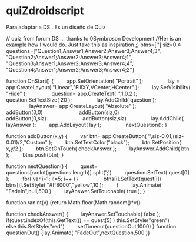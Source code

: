 # quiZdroidscript
Para adaptar a DS . Es un diseño de Quiz


// quiz from forum DS ... thanks to 0Symbroson Development
//Her is an example how I would do. Just take this as inspiration ;)
btns=['']
siz=0.4
questions=["Question1;Answer1;Answer2;Answer3;Answer4;3",
"Question2;Answer1;Answer2;Answer3;Answer4;1",
"Question3;Answer1;Answer2;Answer3;Answer4;4",
"Question4;Answer1;Answer2;Answer3;Answer4;2"]

function OnStart() {
        app.SetOrientation( "Portrait" );
        
        lay = app.CreateLayout( "Linear","FillXY,VCenter,HCenter" );
        lay.SetVisibility( "Hide" );
                question= app.CreateText( '',1,0.2 );
                question.SetTextSize( 20 );
                lay.AddChild( question );
                
                layAnswer= app.CreateLayout( "Absolute" );
                        addButton(0,0)
                        addButton(siz,0)
                        addButton(0,siz)
                        addButton(siz,siz)
                lay.AddChild( layAnswer );
        app.AddLayout( lay );
        
        nextQuestion();
}

function addButton(x,y) {
        var btn= app.CreateButton( '',siz-0.01,(siz-0.01)/2,"Custom" );
        btn.SetTextColor("black");
        btn.SetPosition( x,y/2 );
        btn.SetOnTouch( checkAnswer );
        layAnswer.AddChild( btn );
        btns.push(btn);
}

function nextQuestion() {
        quest= questions[ranInt(questions.length)].split(';')
        question.SetText( quest[0] );
        for( var i=1; i!=5; i++ ) {
                btns[i].SetText(quest[i])
                btns[i].SetStyle( "#ff8000","yellow",10 );
        }
        lay.Animate( "FadeIn",null,500 )
        layAnswer.SetTouchable( true );
}

function ranInt(v) {return Math.floor(Math.random()*v)}

function checkAnswer() {
        layAnswer.SetTouchable( false );
        if(quest.indexOf(this.GetText()) == quest[5] ) this.SetStyle("green")
        else this.SetStyle("red")
        setTimeout(questionOut,1000)
}
function questionOut() {lay.Animate( "FadeOut",nextQuestion,500 )}
